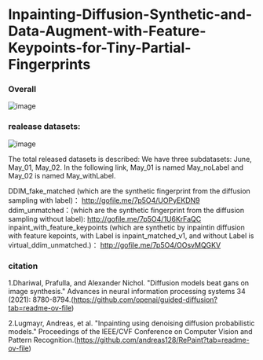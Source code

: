 # Inpainting-Diffusion-Synthetic-and-Data-Augment-with-Feature-Keypoints-for-Tiny-Partial-Fingerprints
### Overall 
![image](https://github.com/Hsu0623/Inpainting-Diffusion-Synthetic-and-Data-Augment-with-Feature-Keypoints-for-Tiny-Partial-Fingerprints/assets/67309197/c3b93cbe-935d-4f6b-bbda-4c411c34ffb9)

### realease datasets:
![image](https://github.com/Hsu0623/Inpainting-Diffusion-Synthetic-and-Data-Augment-with-Feature-Keypoints-for-Tiny-Partial-Fingerprints/assets/67309197/d9241515-6109-46fc-a199-c39ecd4f5f6f)

The total released datasets is described:
We have three subdatasets: June, May_01, May_02. In the following link, May_01 is named May_noLabel and May_02 is named May_withLabel.
 
DDIM_fake_matched (which are the synthetic fingerprint from the diffusion sampling with label)：
http://gofile.me/7p5O4/UOPyEKDN9
ddim_unmatched：(which are the synthetic fingerprint from the diffusion sampling without label):
http://gofile.me/7p5O4/1U6KrFaQC
inpaint_with_feature_keypoints (which are synthetic by inpaintin diffusion with feature kepoints, with Label is inpaint_matched_v1, and without Label is virtual_ddim_unmatched.)：
http://gofile.me/7p5O4/OOsvMQGKV

### citation
1.Dhariwal, Prafulla, and Alexander Nichol. "Diffusion models beat gans on image synthesis." Advances in neural information processing systems 34 (2021): 8780-8794.(https://github.com/openai/guided-diffusion?tab=readme-ov-file)

2.Lugmayr, Andreas, et al. "Inpainting using denoising diffusion probabilistic models." Proceedings of the IEEE/CVF Conference on Computer Vision and Pattern Recognition.(https://github.com/andreas128/RePaint?tab=readme-ov-file)


